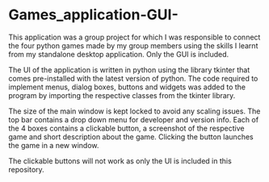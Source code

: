 # Games_application-GUI-
This application was a group project for which I was responsible to connect the four python games made by my group members using the skills I learnt from my standalone desktop application. Only the GUI is included.

The UI of the application is written in python using the library tkinter that comes pre-installed with the latest version of python. The code required to implement menus, dialog boxes, buttons and widgets was added to the program by importing the respective classes from the tkinter library.

The size of the main window is kept locked to avoid any scaling issues. The top bar contains a drop down menu for developer and version info. Each of the 4 boxes contains a clickable button, a screenshot of the respective game and short description about the game. Clicking the button launches the game in a new window.

The clickable buttons will not work as only the UI is included in this repository.

